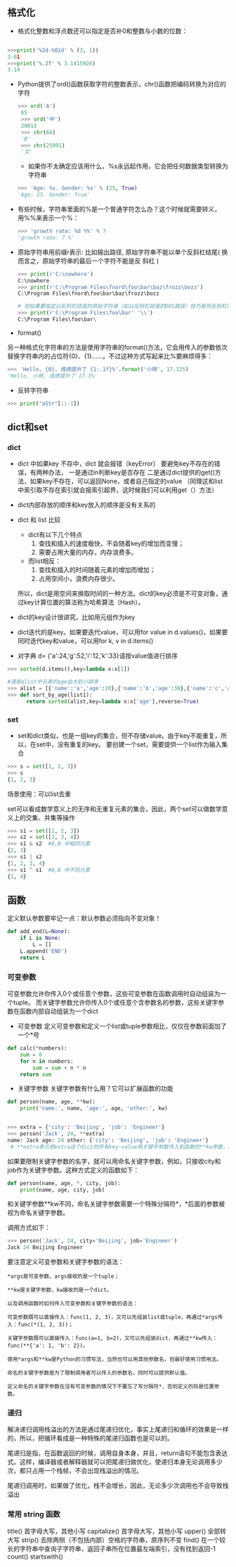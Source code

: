 

## 格式化
   
   * 格式化整数和浮点数还可以指定是否补0和整数与小数的位数：
   ```py

   >>>print('%2d-%02d' % (3, 1))
   3-01
   >>>print('%.2f' % 3.1415926)
   3.14      
   ```

* Python提供了ord()函数获取字符的整数表示，chr()函数把编码转换为对应的字符
   ```py
   >>> ord('A')
    65
    >>> ord('中')
    20013
    >>> chr(66)
    'B'
    >>> chr(25991)
    '文'
   ```

   * 如果你不太确定应该用什么，%s永远起作用，它会把任何数据类型转换为字符串
   ```py
   >>> 'Age: %s. Gender: %s' % (25, True)
  'Age: 25. Gender: True'
   ```
   
 * 有些时候，字符串里面的%是一个普通字符怎么办？这个时候就需要转义，用%%来表示一个%：
    ```py
   >>> 'growth rate: %d %%' % 7
    'growth rate: 7 %'
   
   ```
    
 * 原始字符串用前缀r表示: 比如输出路径, 原始字符串不能以单个反斜杠结尾( 换而言之，原始字符串的最后一个字符不能是反
斜杠 )
    ```py
   >>> print(r'C:\nowhere') 
   C:\nowhere 
   >>> print(r'C:\Program Files\fnord\foo\bar\baz\frozz\bozz') 
   C:\Program Files\fnord\foo\bar\baz\frozz\bozz 

   # 但如果要指定以反斜杠结尾的原始字符串（如以反斜杠结尾的DOS路径）技巧是将反斜杠单独作为一个字符串 
   >>> print(r'C:\Program Files\foo\bar' '\\') 
   C:\Program Files\foo\bar\
    ```
 


* format()

另一种格式化字符串的方法是使用字符串的format()方法，它会用传入的参数依次替换字符串内的占位符{0}、{1}……，不过这种方式写起来比%要麻烦得多：

```py
>>> 'Hello, {0}, 成绩提升了 {1:.1f}%'.format('小明', 17.125)
'Hello, 小明, 成绩提升了 17.1%'
```

* 反转字符串
```py
>>> print("aStr"[::-1])

```

## dict和set


### dict

* dict 中如果key 不存中，dict 就会报错（keyError）
    要避免key不存在的错误，有两种办法，
        一是通过in判断key是否存在
        二是通过dict提供的get()方法，如果key不存在，可以返回None，或者自己指定的value
        （同理这和list中索引取不存在索引就会报索引超界，这时候我们可以利用get（）方法）

* dict内部存放的顺序和key放入的顺序是没有关系的

* dict 和 list 比较

     * dict有以下几个特点 
        1. 查找和插入的速度极快，不会随着key的增加而变慢；
        2. 需要占用大量的内存，内存浪费多。
     * 而list相反：
        1. 查找和插入的时间随着元素的增加而增加；
        2. 占用空间小，浪费内存很少。

    所以，dict是用空间来换取时间的一种方法。dict的key必须是不可变对象，通过key计算位置的算法称为哈希算法（Hash）。

* dict的key设计很讲究，比如用元组作为key
* dict迭代的是key。如果要迭代value，可以用for value in d.values()，如果要同时迭代key和value，可以用for k, v in d.items()
* 对字典 d= {'a':24,'g':52,'i':12,'k':33}请按value值进行排序
```py
>>> sorted(d.items(),key=lambda x:x[1])

#请按alist中元素的age由大到小排序
>>> alist = [{'name':'a','age':20},{'name':'b','age':30},{'name':'c','age':25}]
>>> def sort_by_age(list1):
      return sorted(alist,key=lambda x:x['age'],reverse=True)
```

 ### set   
 
 * set和dict类似，也是一组key的集合，但不存储value。由于key不能重复，所以，在set中，没有重复的key。
 要创建一个set，需要提供一个list作为输入集合
 ``` py
>>> s = set([1, 2, 3])
>>> s
{1, 2, 3}

 ```
 场景使用：可以list去重

 set可以看成数学意义上的无序和无重复元素的集合，因此，两个set可以做数学意义上的交集、并集等操作
```py
>>> s1 = set([1, 2, 3])
>>> s2 = set([2, 3, 4])
>>> s1 & s2  #A,B 中相同元素
{2, 3}
>>> s1 | s2
{1, 2, 3, 4}
>>> s1 ^ s1  #A,B 中不同元素
{1, 4}
```

## 函数

定义默认参数要牢记一点：默认参数必须指向不变对象！
```py
def add_end(L=None):
    if L is None:
        L = []
    L.append('END')
    return L
```

###  可变参数
可变参数允许你传入0个或任意个参数，这些可变参数在函数调用时自动组装为一个tuple。
而关键字参数允许你传入0个或任意个含参数名的参数，这些关键字参数在函数内部自动组装为一个dict



* 可变参数
定义可变参数和定义一个list或tuple参数相比，仅仅在参数前面加了一个*号
```py
def calc(*numbers):
    sum = 0
    for n in numbers:
        sum = sum + n * n
    return sum
```
* 关键字参数
关键字参数有什么用？它可以扩展函数的功能

```py
def person(name, age, **kw):
    print('name:', name, 'age:', age, 'other:', kw)


>>> extra = {'city': 'Beijing', 'job': 'Engineer'}
>>> person('Jack', 24, **extra)
name: Jack age: 24 other: {'city': 'Beijing', 'job': 'Engineer'}
 # **extra表示把extra这个dict的所有key-value用关键字参数传入到函数的**kw参数，kw将获得一个dict，注意kw获得的dict是extra的一份拷贝，对kw的改动不会影响到函数外的extra
```
如果要限制关键字参数的名字，就可以用命名关键字参数，例如，只接收city和job作为关键字参数。这种方式定义的函数如下：
```py
def person(name, age, *, city, job):
    print(name, age, city, job)

```
和关键字参数**kw不同，命名关键字参数需要一个特殊分隔符*，*后面的参数被视为命名关键字参数。

调用方式如下：
```py
>>> person('Jack', 24, city='Beijing', job='Engineer')
Jack 24 Beijing Engineer
```
要注意定义可变参数和关键字参数的语法：
```
*args是可变参数，args接收的是一个tuple；

**kw是关键字参数，kw接收的是一个dict。
```

```
以及调用函数时如何传入可变参数和关键字参数的语法：

可变参数既可以直接传入：func(1, 2, 3)，又可以先组装list或tuple，再通过*args传入：func(*(1, 2, 3))；

关键字参数既可以直接传入：func(a=1, b=2)，又可以先组装dict，再通过**kw传入：func(**{'a': 1, 'b': 2})。

使用*args和**kw是Python的习惯写法，当然也可以用其他参数名，但最好使用习惯用法。

命名的关键字参数是为了限制调用者可以传入的参数名，同时可以提供默认值。

定义命名的关键字参数在没有可变参数的情况下不要忘了写分隔符*，否则定义的将是位置参数。
```
### 递归
解决递归调用栈溢出的方法是通过尾递归优化，事实上尾递归和循环的效果是一样的，所以，把循环看成是一种特殊的尾递归函数也是可以的。

尾递归是指，在函数返回的时候，调用自身本身，并且，return语句不能包含表达式。这样，编译器或者解释器就可以把尾递归做优化，使递归本身无论调用多少次，都只占用一个栈帧，不会出现栈溢出的情况。

尾递归调用时，如果做了优化，栈不会增长，因此，无论多少次调用也不会导致栈溢出


### 常用 string 函数
   title() 首字母大写，其他小写
   capitalize() 首字母大写，其他小写
   upper() 全部转大写
   strip() 去除两侧（不包括内部）空格的字符串，原序列不变
   find() 在一个较长的字符串中查询子字符串，返回子串所在位置最左端索引，没有找到返回-1
   count() 
   startswith()